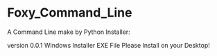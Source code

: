 # Foxy_Command_Line
A Command Line make by Python
Installer:

version 0.0.1 Windows Installer EXE File
Please Install on your Desktop!
